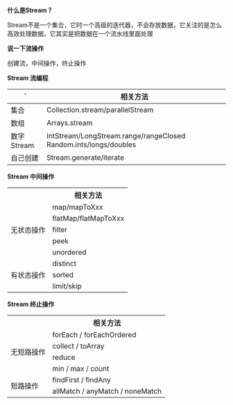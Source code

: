 **什么是Stream？**

Stream不是一个集合，它时一个高级的迭代器，不会存放数据，它关注的是怎么高效处理数据，它其实是把数据在一个流水线里面处理

**说一下流操作**

创建流，中间操作，终止操作

**Stream 流编程**

 ` | 相关方法
---|---
集合 | Collection.stream/parallelStream
数组 | Arrays.stream
数字Stream | IntStream/LongStream.range/rangeClosed Random.ints/longs/doubles
自己创建 | Stream.generate/iterate


**Stream 中间操作**

<table>
    <tr>
        <th></th>
        <th>相关方法</th>
    </tr>
    <tr>
        <td rowspan="5">无状态操作</td>
        <td>map/mapToXxx</td>
    </tr>
    <tr>
        <td>flatMap/flatMapToXxx</td>
    </tr>
    <tr>
        <td>filter</td>
    </tr>
    <tr>
        <td>peek</td>
    </tr>
    <tr>
        <td>unordered</td>
    </tr>
    <tr>
        <td rowspan="3">有状态操作</td>
        <td>distinct</td>
    </tr>
    <tr>
        <td>sorted</td>
    </tr>
    <tr>
        <td>limit/skip</td>
    </tr>
</table>

**Stream 终止操作**

<html>
<table>
    <tr>
        <th></th>
        <th>相关方法</th>
    </tr>
    <tr>
        <td rowspan="4">无短路操作</td>
        <td>forEach / forEachOrdered</td>
    </tr>
    <tr>
        <td>collect / toArray</td>
    </tr>
    <tr>
        <td>reduce</td>
    </tr>
    <tr>
        <td>min / max / count</td>
    </tr>
    <tr>
        <td rowspan="3">短路操作</td>
        <td>findFirst / findAny</td>
    </tr>
    <tr>
        <td>allMatch / anyMatch / noneMatch</td>
    </tr>
</table>
</html>
